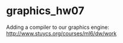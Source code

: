 # graphics_hw07
Adding a compiler to our graphics engine: http://www.stuycs.org/courses/ml6/dw/work
